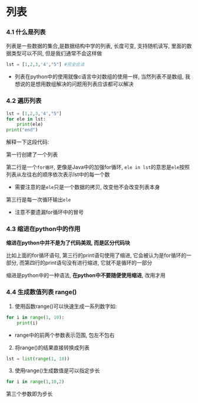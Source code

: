 # 列表

### 4.1 什么是列表

列表是一些数据的集合,是数据结构中学的列表, 长度可变, 支持随机读写,  里面的数据类型可以不同, 但是我们通常不会这样做

```python
lst = [1,2,3,'4',"5"] #完全合法
```

* 列表在python中的使用就像c语言中对数组的使用一样, 当然列表不是数组, 我想说的是想用数组解决的问题用列表应该都可以解决

### 4.2 遍历列表

```python
lst = [1,2,3,'4',"5"]
for ele in lst:
    print(ele)
print("end")
```

解释一下这段代码:

第一行创建了一个列表

第二行是一个`for循环`, 更像是Java中的加强for循环, `ele in lst`的意思是`ele`按照列表从左往右的顺序依次表示lst中的每一个数

* 需要注意的是`ele`只是一个数据的拷贝, 改变他不会改变列表本身

第三行是每一次循环输出`ele`

* 注意不要遗漏for循环中的冒号

### 4.3 缩进在python中的作用

**缩进在python中并不是为了代码美观, 而是区分代码块**

比如上面的for循环语句, 第三行的print语句使用了缩进, 它会被认为是for循环的一部分, 而第四行的print语句没有进行缩进, 它就不是循环的一部分

缩进是python中的一种语法, **在python中不要随便使用缩进**, 改用才用

### 4.4 生成数值列表 range()

1. 使用函数range()可以快速生成一系列数字如:

```python
for i in range(1, 10):
    print(i)
```

* range中的前两个参数表示范围, 包左不包右

2. 将range()的结果直接转换成列表

```python
lst = list(range(1, 10))
```

3. 使用range()生成数值是可以指定步长

```python
for i in range(1,10,2)
```

第三个参数即为步长